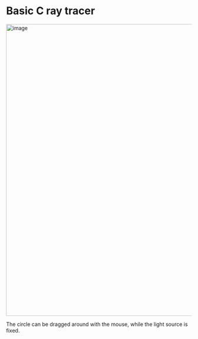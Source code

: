 # Basic C ray tracer
<img width="789" alt="image" src="https://github.com/user-attachments/assets/4ec77132-b9ff-46fa-a57d-0dc89a5a30f7" />

The circle can be dragged around with the mouse, while the light source is fixed.
